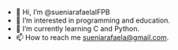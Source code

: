 - 👋 Hi, I’m @sueniarafaelaIFPB
- 👀 I’m interested in programming and education.
- 🌱 I’m currently learning C and Python.
- 📫 How to reach me sueniarafaela@gmail.com.

<!---
sueniarafaelaIFPB/sueniarafaelaIFPB is a ✨ special ✨ repository because its `README.md` (this file) appears on your GitHub profile.
You can click the Preview link to take a look at your changes.
--->
